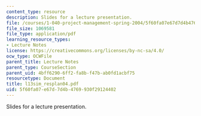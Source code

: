```yaml
---
content_type: resource
description: Slides for a lecture presentation.
file: /courses/1-040-project-management-spring-2004/5f60fa07e67d7d4b4769930f29124402_l13sim_resplan04.pdf
file_size: 1069581
file_type: application/pdf
learning_resource_types:
- Lecture Notes
license: https://creativecommons.org/licenses/by-nc-sa/4.0/
ocw_type: OCWFile
parent_title: Lecture Notes
parent_type: CourseSection
parent_uid: 4bff6290-6ff2-fa8b-f47b-ab0fd1acbf75
resourcetype: Document
title: l13sim_resplan04.pdf
uid: 5f60fa07-e67d-7d4b-4769-930f29124402
---
```

Slides for a lecture presentation.